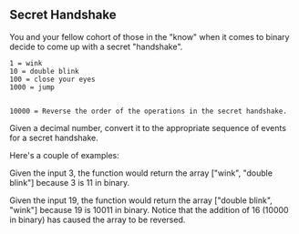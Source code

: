 ## Secret Handshake

You and your fellow cohort of those in the "know" when it comes to binary decide to come up with a secret "handshake".

```
1 = wink
10 = double blink
100 = close your eyes
1000 = jump


10000 = Reverse the order of the operations in the secret handshake.
```

Given a decimal number, convert it to the appropriate sequence of events for a secret handshake.

Here's a couple of examples:

Given the input 3, the function would return the array ["wink", "double blink"] because 3 is 11 in binary.

Given the input 19, the function would return the array ["double blink", "wink"] because 19 is 10011 in binary. Notice that the addition of 16 (10000 in binary) has caused the array to be reversed.